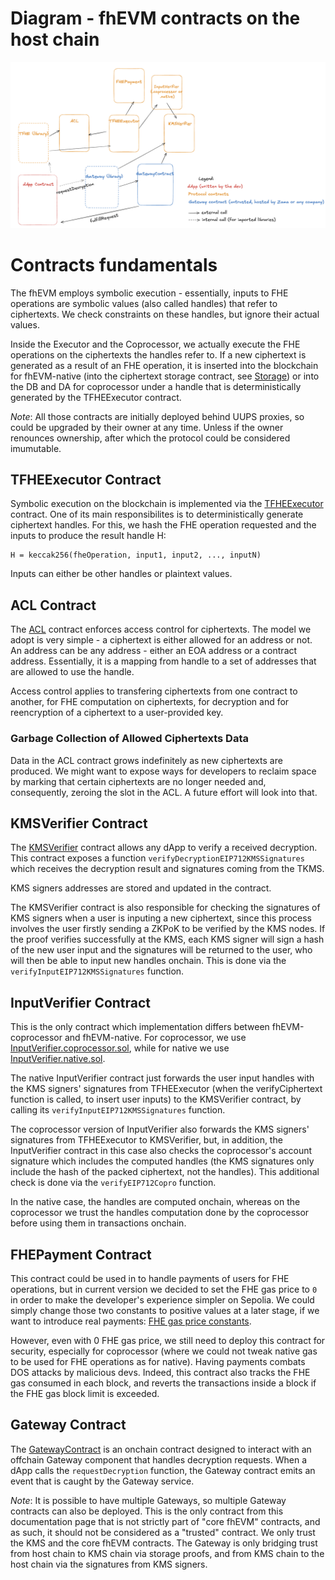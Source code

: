 # Diagram - fhEVM contracts on the host chain

![fhEVM Contracts](../../assets/fhEVMContracts.png)

# Contracts fundamentals

The fhEVM employs symbolic execution - essentially, inputs to FHE operations are symbolic values (also called handles) that refer to ciphertexts. We check constraints on these handles, but ignore their actual values.

Inside the Executor and the Coprocessor, we actually execute the FHE operations on the ciphertexts the handles refer to. If a new ciphertext is generated as a result of an FHE operation, it is inserted into the blockchain for fhEVM-native (into the ciphertext storage contract, see [Storage](native/storage.md)) or into the DB and DA for coprocessor under a handle that is deterministically generated by the TFHEExecutor contract.

_Note_: All those contracts are initially deployed behind UUPS proxies, so could be upgraded by their owner at any time. Unless if the owner renounces ownership, after which the protocol could be considered imumutable.

## TFHEExecutor Contract

Symbolic execution on the blockchain is implemented via the [TFHEExecutor](../../../contracts/contracts/TFHEExecutor.sol) contract. One of its main responsibilites is to deterministically generate ciphertext handles. For this, we hash the FHE operation requested and the inputs to produce the result handle H:

```
H = keccak256(fheOperation, input1, input2, ..., inputN)
```

Inputs can either be other handles or plaintext values.

## ACL Contract

The [ACL](../../../contracts/contracts/ACL.sol) contract enforces access control for ciphertexts. The model we adopt is very simple - a ciphertext is either allowed for an address or not. An address can be any address - either an EOA address or a contract address. Essentially, it is a mapping from handle to a set of addresses that are allowed to use the handle.

Access control applies to transfering ciphertexts from one contract to another, for FHE computation on ciphertexts, for decryption and for reencryption of a ciphertext to a user-provided key.

### Garbage Collection of Allowed Ciphertexts Data

Data in the ACL contract grows indefinitely as new ciphertexts are produced. We might want to expose ways for developers to reclaim space by marking that certain ciphertexts are no longer needed and, consequently, zeroing the slot in the ACL. A future effort will look into that.

## KMSVerifier Contract

The [KMSVerifier](../../../contracts/contracts/KMSVerifier.sol) contract allows any dApp to verify a received decryption. This contract exposes a function `verifyDecryptionEIP712KMSSignatures` which receives the decryption result and signatures coming from the TKMS.

KMS signers addresses are stored and updated in the contract.

The KMSVerifier contract is also responsible for checking the signatures of KMS signers when a user is inputing a new ciphertext, since this process involves the user firstly sending a ZKPoK to be verified by the KMS nodes. If the proof verifies successfully at the KMS, each KMS signer will sign a hash of the new user input and the signatures will be returned to the user, who will then be able to input new handles onchain. This is done via the `verifyInputEIP712KMSSignatures` function.

## InputVerifier Contract

This is the only contract which implementation differs between fhEVM-coprocessor and fhEVM-native. For coprocessor, we use [InputVerifier.coprocessor.sol](../../../contracts/contracts/InputVerifier.coprocessor.sol), while for native we use [InputVerifier.native.sol](../../../contracts/contracts/InputVerifier.native.sol).

The native InputVerifier contract just forwards the user input handles with the KMS signers' signatures from TFHEExecutor (when the verifyCiphertext function is called, to insert user inputs) to the KMSVerifier contract, by calling its `verifyInputEIP712KMSSignatures` function.

The coprocessor version of InputVerifier also forwards the KMS signers' signatures from TFHEExecutor to KMSVerifier, but, in addition, the InputVerifier contract in this case also checks the coprocessor's account signature which includes the computed handles (the KMS signatures only include the hash of the packed ciphertext, not the handles). This additional check is done via the `verifyEIP712Copro` function.

In the native case, the handles are computed onchain, whereas on the coprocessor we trust the handles computation done by the coprocessor before using them in transactions onchain.

## FHEPayment Contract

This contract could be used in to handle payments of users for FHE operations, but in current version we decided to set the FHE gas price to `0` in order to make the developer's experience simpler on Sepolia. We could simply change those two constants to positive values at a later stage, if we want to introduce real payments: [FHE gas price constants](../../../contracts/contracts/FHEPayment.sol#L33-L34).

However, even with 0 FHE gas price, we still need to deploy this contract for security, especially for coprocessor (where we could not tweak native gas to be used for FHE operations as for native). Having payments combats DOS attacks by malicious devs. Indeed, this contract also tracks the FHE gas consumed in each block, and reverts the transactions inside a block if the FHE gas block limit is exceeded.

## Gateway Contract

The [GatewayContract](../../../contracts/gateway/GatewayContract.sol) is an onchain contract designed to interact with an offchain Gateway component that handles decryption requests. When a dApp calls the `requestDecryption` function, the Gateway contract emits an event that is caught by the Gateway service.

_Note_: It is possible to have multiple Gateways, so multiple Gateway contracts can also be deployed. This is the only contract from this documentation page that is not strictly part of "core fhEVM" contracts, and as such, it should not be considered as a "trusted" contract. We only trust the KMS and the core fhEVM contracts. The Gateway is only bridging trust from host chain to KMS chain via storage proofs, and from KMS chain to the host chain via the signatures from KMS signers.
